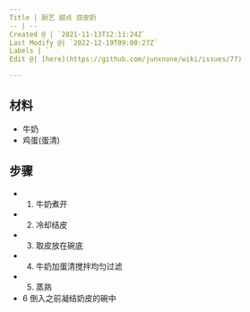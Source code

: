 ```yaml
---
Title | 厨艺 甜点 双皮奶
-- | --
Created @ | `2021-11-13T12:11:24Z`
Last Modify @| `2022-12-19T09:00:27Z`
Labels | ``
Edit @| [here](https://github.com/junxnone/wiki/issues/77)

---
```

## 材料
- 牛奶
- 鸡蛋(蛋清)

## 步骤

- 1. 牛奶煮开
- 2. 冷却结皮
- 3. 取皮放在碗底
- 4. 牛奶加蛋清搅拌均匀过滤
- 5. 蒸熟
- 6 倒入之前凝结奶皮的碗中


